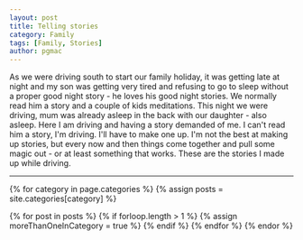 ```yaml
---
layout: post
title: Telling stories
category: Family
tags: [Family, Stories]
author: pgmac
---
```


As we were driving south to start our family holiday, it was getting late at night and my son was getting very tired and refusing to go to sleep without a proper good night story - he loves his good night stories.
We normally read him a story and a couple of kids meditations.
This night we were driving, mum was already asleep in the back with our daughter - also asleep.
Here I am driving and having a story demanded of me.
I can't read him a story, I'm driving.
I'll have to make one up.
I'm not the best at making up stories, but every now and then things come together and pull some magic out - or at least something that works.
These are the stories I made up while driving.

****

{% for category in page.categories %}
  {% assign posts = site.categories[category] %}

  {% for post in posts %}
    {% if forloop.length > 1 %}
      {% assign moreThanOneInCategory = true %}
    {% endif %}
  {% endfor %}
{% endor %}
